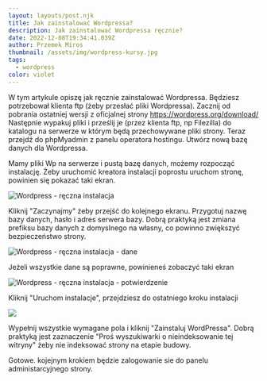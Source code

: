 ```yaml
---
layout: layouts/post.njk
title: Jak zainstalować Wordpressa?
description: Jak zainstalować Wordpressa ręcznie?
date: 2022-12-08T19:34:41.039Z
author: Przemek Miros
thumbnail: /assets/img/wordpress-kursy.jpg
tags:
  - wordpress
color: violet
---
```

W tym artykule opiszę jak ręcznie zainstalować Wordpressa. Będziesz potrzebował klienta ftp (żeby przesłać pliki Wordpressa). Zacznij od pobrania ostatniej wersji z oficjalnej strony <https://wordpress.org/download/>  Następnie wypakuj pliki i prześlij je (przez klienta ftp, np Filezilla) do katalogu na serwerze w którym będą przechowywane pliki strony. Teraz przejdź do phpMyadmin z panelu operatora hostingu. Utwórz nową bazę danych dla Wordpressa. 

Mamy pliki Wp na serwerze i pustą bazę danych, możemy rozpocząć instalację. Żeby uruchomić kreatora instalacji poprostu uruchom stronę, powinien się pokazać taki ekran.

![Wordpress - ręczna instalacja](/assets/img/wordpress-kursy-instalacacja-1.jpg "Wordpress - ręczna instalacja")

 Kliknij "Zaczynajmy" żeby przejść do kolejnego ekranu. Przygotuj nazwę bazy danych, hasło i adres serwera bazy. Dobrą praktyką jest zmiana prefiksu bazy danych z domyslnego na własny, co powinno zwiększyć bezpieczeństwo strony.

![Wordpress - ręczna instalacja - dane](/assets/img/wordpress-kursy-instalacacja-2.jpg "Wordpress - ręczna instalacja - dane")

Jeżeli wszystkie dane są poprawne, powinieneś zobaczyć taki ekran

![Wordpress - ręczna instalacja - potwierdzenie](/assets/img/wordpress-kursy-instalacacja-3.jpg "Wordpress - ręczna instalacja - potwierdzenie")

Kliknij "Uruchom instalacje", przejdziesz do ostatniego kroku instalacji

![](/assets/img/wordpress-kursy-instalacacja-4.jpg)

Wypełnij wszystkie wymagane pola i kliknij "Zainstaluj WordPressa".  Dobrą praktyką jest zaznaczenie "Proś wyszukiwarki o nieindeksowanie tej witryny" żeby nie indeksować strony na etapie budowy.

Gotowe. kojejnym krokiem będzie zalogowanie sie do panelu administarcyjnego strony.